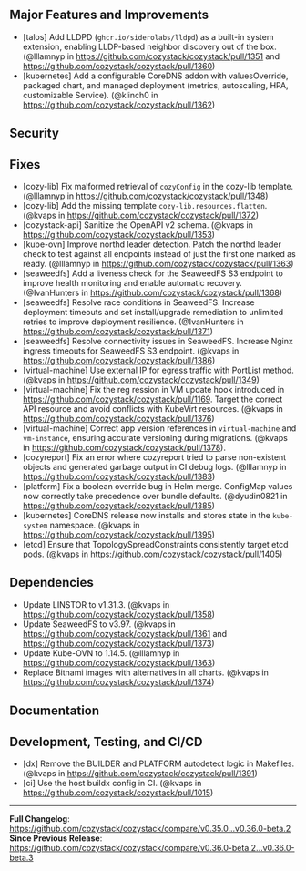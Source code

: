
<!--
https://github.com/cozystack/cozystack/releases/tag/v0.36.0-beta.3
-->

## Major Features and Improvements

* [talos] Add LLDPD (`ghcr.io/siderolabs/lldpd`) as a built-in system extension, enabling LLDP-based neighbor discovery out of the box. (@lllamnyp in https://github.com/cozystack/cozystack/pull/1351 and https://github.com/cozystack/cozystack/pull/1360)
* [kubernetes] Add a configurable CoreDNS addon with valuesOverride, packaged chart, and managed deployment (metrics, autoscaling, HPA, customizable Service). (@klinch0 in https://github.com/cozystack/cozystack/pull/1362)

## Security

## Fixes

* [cozy-lib] Fix malformed retrieval of `cozyConfig` in the cozy-lib template. (@lllamnyp in https://github.com/cozystack/cozystack/pull/1348)
* [cozy-lib] Add the missing template `cozy-lib.resources.flatten`. (@kvaps in https://github.com/cozystack/cozystack/pull/1372)
* [cozystack-api] Sanitize the OpenAPI v2 schema. (@kvaps in https://github.com/cozystack/cozystack/pull/1353)
* [kube-ovn] Improve northd leader detection. Patch the northd leader check to test against all endpoints instead of just the first one marked as ready. (@lllamnyp in https://github.com/cozystack/cozystack/pull/1363)
* [seaweedfs] Add a liveness check for the SeaweedFS S3 endpoint to improve health monitoring and enable automatic recovery. (@IvanHunters in https://github.com/cozystack/cozystack/pull/1368)
* [seaweedfs] Resolve race conditions in SeaweedFS. Increase deployment timeouts and set install/upgrade remediation to unlimited retries to improve deployment resilience. (@IvanHunters in https://github.com/cozystack/cozystack/pull/1371)
* [seaweedfs] Resolve connectivity issues in SeaweedFS. Increase Nginx ingress timeouts for SeaweedFS S3 endpoint. (@kvaps in https://github.com/cozystack/cozystack/pull/1386)
* [virtual-machine] Use external IP for egress traffic with PortList method. (@kvaps in https://github.com/cozystack/cozystack/pull/1349)
* [virtual-machine] Fix the reg ression in VM update hook introduced in https://github.com/cozystack/cozystack/pull/1169. Target the correct API resource and avoid conflicts with KubeVirt resources. (@kvaps in https://github.com/cozystack/cozystack/pull/1376)
* [virtual-machine] Correct app version references in `virtual-machine` and `vm-instance`, ensuring accurate versioning during migrations. (@kvaps in https://github.com/cozystack/cozystack/pull/1378).
* [cozyreport] Fix an error where cozyreport tried to parse non-existent objects and generated garbage output in CI debug logs. (@lllamnyp in https://github.com/cozystack/cozystack/pull/1383)
* [platform] Fix a boolean override bug in Helm merge. ConfigMap values now correctly take precedence over bundle defaults. (@dyudin0821 in https://github.com/cozystack/cozystack/pull/1385)
* [kubernetes] CoreDNS release now installs and stores state in the `kube-system` namespace. (@kvaps in https://github.com/cozystack/cozystack/pull/1395)
* [etcd] Ensure that TopologySpreadConstraints consistently target etcd pods. (@kvaps in https://github.com/cozystack/cozystack/pull/1405)

## Dependencies

* Update LINSTOR to v1.31.3. (@kvaps in https://github.com/cozystack/cozystack/pull/1358)
* Update SeaweedFS to v3.97. (@kvaps in https://github.com/cozystack/cozystack/pull/1361 and https://github.com/cozystack/cozystack/pull/1373)
* Update Kube-OVN to 1.14.5. (@lllamnyp in https://github.com/cozystack/cozystack/pull/1363)
* Replace Bitnami images with alternatives in all charts. (@kvaps in https://github.com/cozystack/cozystack/pull/1374)

## Documentation

## Development, Testing, and CI/CD

* [dx] Remove the BUILDER and PLATFORM autodetect logic in Makefiles. (@kvaps in https://github.com/cozystack/cozystack/pull/1391)
* [ci] Use the host buildx config in CI. (@kvaps in https://github.com/cozystack/cozystack/pull/1015)

---

**Full Changelog**: https://github.com/cozystack/cozystack/compare/v0.35.0...v0.36.0-beta.2
**Since Previous Release**: https://github.com/cozystack/cozystack/compare/v0.36.0-beta.2...v0.36.0-beta.3
